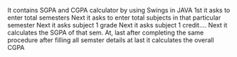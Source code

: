 It contains SGPA and CGPA calculator by using Swings in JAVA
1st it asks to enter total semesters
Next it asks to enter total subjects in that particular semester
Next it asks subject 1 grade
Next it asks subject 1 credit....
Next it calculates the SGPA of that sem.
At, last after completing the same procedure after filling all semster details at last it calculates the overall CGPA
